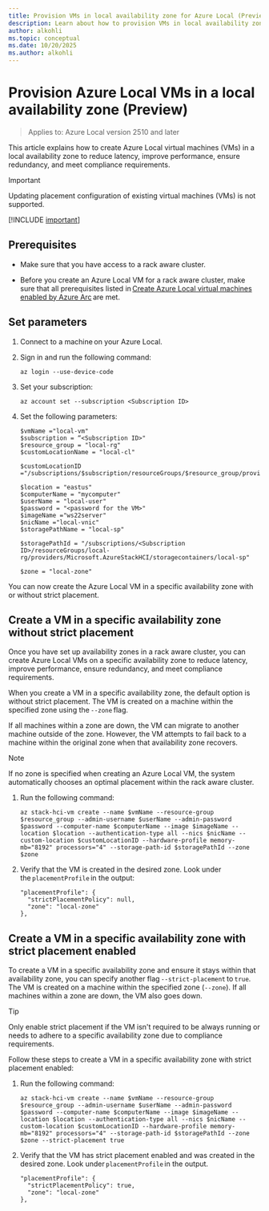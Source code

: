 ```yaml
---
title: Provision VMs in local availability zone for Azure Local (Preview)
description: Learn about how to provision VMs in local availability zone for Azure Local (Preview).
author: alkohli
ms.topic: conceptual
ms.date: 10/20/2025
ms.author: alkohli
---
```


# Provision Azure Local VMs in a local availability zone (Preview)

> Applies to: Azure Local version 2510 and later

This article explains how to create Azure Local virtual machines (VMs) in a local availability zone to reduce latency, improve performance, ensure redundancy, and meet compliance requirements.

> [!IMPORTANT]
> Updating placement configuration of existing virtual machines (VMs) is not supported.

[!INCLUDE [important](../includes/hci-preview.md)]

## Prerequisites

- Make sure that you have access to a rack aware cluster.  

- Before you create an Azure Local VM for a rack aware cluster, make sure that all prerequisites listed in [Create Azure Local virtual machines enabled by Azure Arc](../manage/create-arc-virtual-machines.md) are met.

## Set parameters

1. Connect to a machine on your Azure Local. 

1. Sign in and run the following command:

    ```azurecli
    az login --use-device-code
    ```

1. Set your subscription:

    ```azurecli
    az account set --subscription <Subscription ID>
    ```

1. Set the following parameters:

    ```azurecli
    $vmName ="local-vm"  
    $subscription = “<Subscription ID>"  
    $resource_group = "local-rg"  
    $customLocationName = "local-cl"  

    $customLocationID ="/subscriptions/$subscription/resourceGroups/$resource_group/providers/Microsoft.ExtendedLocation/customLocations/$customLocationName"  

    $location = "eastus"  
    $computerName = "mycomputer"  
    $userName = "local-user"  
    $password = "<password for the VM>"  
    $imageName ="ws22server"  
    $nicName ="local-vnic"   
    $storagePathName = "local-sp"   

    $storagePathId = "/subscriptions/<Subscription ID>/resourceGroups/local-rg/providers/Microsoft.AzureStackHCI/storagecontainers/local-sp"  

    $zone = "local-zone"
    ```

You can now create the Azure Local VM in a specific availability zone with or without strict placement.

## Create a VM in a specific availability zone without strict placement

Once you have set up availability zones in a rack aware cluster, you can create Azure Local VMs on a specific availability zone to reduce latency, improve performance, ensure redundancy, and meet compliance requirements.

When you create a VM in a specific availability zone, the default option is without strict placement. The VM is created on a machine within the specified zone using the `--zone` flag.

If all machines within a zone are down, the VM can migrate to another machine outside of the zone. However, the VM attempts to fail back to a machine within the original zone when that availability zone recovers. 

> [!NOTE]
> If no zone is specified when creating an Azure Local VM, the system automatically chooses an optimal placement within the rack aware cluster.

1. Run the following command:

    ```azurecli
    az stack-hci-vm create --name $vmName --resource-group $resource_group --admin-username $userName --admin-password $password --computer-name $computerName --image $imageName --location $location --authentication-type all --nics $nicName --custom-location $customLocationID --hardware-profile memory-mb="8192" processors="4" --storage-path-id $storagePathId --zone $zone
    ```

1. Verify that the VM is created in the desired zone. Look under the `placementProfile` in the output:

    ```azurecli
    "placementProfile": {  
      "strictPlacementPolicy": null,  
      "zone": "local-zone"  
    },
    ```

## Create a VM in a specific availability zone with strict placement enabled

To create a VM in a specific availability zone and ensure it stays within that availability zone, you can specify another flag `--strict-placement` to `true`. The VM is created on a machine within the specified zone (`--zone`). If all machines within a zone are down, the VM also goes down. 

> [!TIP]
> Only enable strict placement if the VM isn't required to be always running or needs to adhere to a specific availability zone due to compliance requirements.

Follow these steps to create a VM in a specific availability zone with strict placement enabled:

1. Run the following command:

    ```azurecli
    az stack-hci-vm create --name $vmName --resource-group $resource_group --admin-username $userName --admin-password $password --computer-name $computerName --image $imageName --location $location --authentication-type all --nics $nicName --custom-location $customLocationID --hardware-profile memory-mb="8192" processors="4" --storage-path-id $storagePathId --zone $zone --strict-placement true 
    ```

1. Verify that the VM has strict placement enabled and was created in the desired zone. Look under `placementProfile` in the output.

    ```azurecli
    "placementProfile": {  
      "strictPlacementPolicy": true,  
      "zone": "local-zone"  
    }, 
    ```
